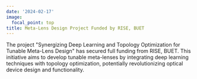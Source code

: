 ```yaml
---
date: '2024-02-17'
image:
  focal_point: top
title: Meta-Lens Design Project Funded by RISE, BUET
---
```


The project "Synergizing Deep Learning and Topology Optimization for Tunable Meta-Lens Design" has secured full funding from RISE, BUET. This initiative aims to develop tunable meta-lenses by integrating deep learning techniques with topology optimization, potentially revolutionizing optical device design and functionality.

<!--more-->
